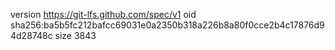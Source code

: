 version https://git-lfs.github.com/spec/v1
oid sha256:ba5b5fc212bafcc69031e0a2350b318a226b8a80f0cce2b4c17876d94d28748c
size 3843
